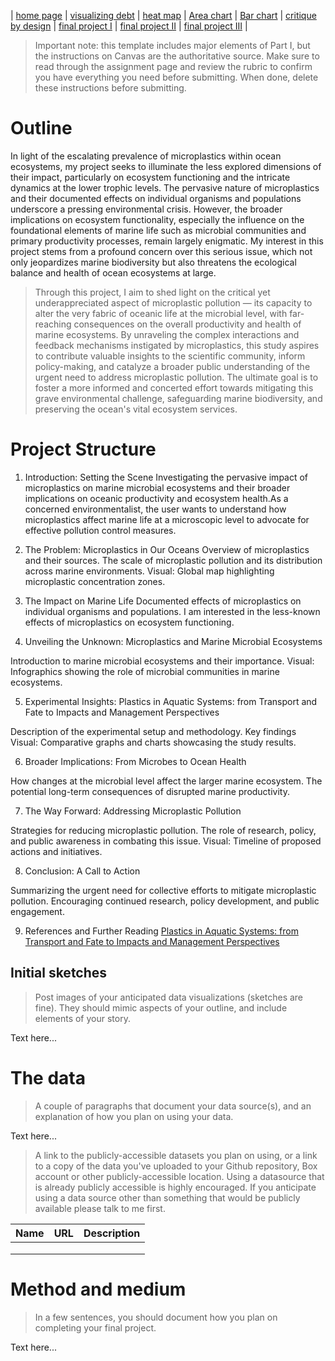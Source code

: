 | [home page](https://varshithams.github.io/portfolio/) | [visualizing debt](visualizing-government-debt) |  [heat map](heat-map) | [Area chart](area-chart) | [Bar chart](bar-chart) | [critique by design](critique-by-design) | [final project I](final-project-part-one) | [final project II](final-project-part-two) | [final project III](final-project-part-three) |


> Important note: this template includes major elements of Part I, but the instructions on Canvas are the authoritative source.  Make sure to read through the assignment page and review the rubric to confirm you have everything you need before submitting.  When done, delete these instructions before submitting.

# Outline
> 
In light of the escalating prevalence of microplastics within ocean ecosystems, my project seeks to illuminate the less explored dimensions of their impact, particularly on ecosystem functioning and the intricate dynamics at the lower trophic levels. The pervasive nature of microplastics and their documented effects on individual organisms and populations underscore a pressing environmental crisis. However, the broader implications on ecosystem functionality, especially the influence on the foundational elements of marine life such as microbial communities and primary productivity processes, remain largely enigmatic. My interest in this project stems from a profound concern over this serious issue, which not only jeopardizes marine biodiversity but also threatens the ecological balance and health of ocean ecosystems at large.
>
> Through this project, I aim to shed light on the critical yet underappreciated aspect of microplastic pollution — its capacity to alter the very fabric of oceanic life at the microbial level, with far-reaching consequences on the overall productivity and health of marine ecosystems. By unraveling the complex interactions and feedback mechanisms instigated by microplastics, this study aspires to contribute valuable insights to the scientific community, inform policy-making, and catalyze a broader public understanding of the urgent need to address microplastic pollution. The ultimate goal is to foster a more informed and concerted effort towards mitigating this grave environmental challenge, safeguarding marine biodiversity, and preserving the ocean's vital ecosystem services.

# Project Structure
1. Introduction: Setting the Scene
   Investigating the pervasive impact of microplastics on marine microbial ecosystems and their broader implications on oceanic productivity and ecosystem health.As a concerned environmentalist, the user wants to understand how microplastics affect marine life at a microscopic level to advocate for effective pollution control measures.

2. The Problem: Microplastics in Our Oceans
Overview of microplastics and their sources.
The scale of microplastic pollution and its distribution across marine environments.
Visual: Global map highlighting microplastic concentration zones.

3. The Impact on Marine Life
Documented effects of microplastics on individual organisms and populations.
I am interested in the less-known effects of microplastics on ecosystem functioning.

4. Unveiling the Unknown: Microplastics and Marine Microbial Ecosystems

Introduction to marine microbial ecosystems and their importance.
Visual: Infographics showing the role of microbial communities in marine ecosystems.

5. Experimental Insights: Plastics in Aquatic Systems: from Transport and Fate to Impacts and Management Perspectives

Description of the experimental setup and methodology.
Key findings
Visual: Comparative graphs and charts showcasing the study results.

6. Broader Implications: From Microbes to Ocean Health

How changes at the microbial level affect the larger marine ecosystem.
The potential long-term consequences of disrupted marine productivity.

7. The Way Forward: Addressing Microplastic Pollution

Strategies for reducing microplastic pollution.
The role of research, policy, and public awareness in combating this issue.
Visual: Timeline of proposed actions and initiatives.

8. Conclusion: A Call to Action

Summarizing the urgent need for collective efforts to mitigate microplastic pollution.
Encouraging continued research, policy development, and public engagement.

9. References and Further Reading
   [Plastics in Aquatic Systems: from Transport and Fate to Impacts and Management Perspectives](https://www.frontiersin.org/research-topics/26640/plastics-in-aquatic-systems-from-transport-and-fate-to-impacts-and-management-perspectives/articles) 

   

## Initial sketches
> Post images of your anticipated data visualizations (sketches are fine). They should mimic aspects of your outline, and include elements of your story.  

Text here...

# The data
> A couple of paragraphs that document your data source(s), and an explanation of how you plan on using your data. 

Text here...

> A link to the publicly-accessible datasets you plan on using, or a link to a copy of the data you've uploaded to your Github repository, Box account or other publicly-accessible location. Using a datasource that is already publicly accessible is highly encouraged.  If you anticipate using a data source other than something that would be publicly available please talk to me first. 

| Name | URL | Description |
|------|-----|-------------|
|      |     |             |
|      |     |             |
|      |     |             |

# Method and medium
> In a few sentences, you should document how you plan on completing your final project. 

Text here...
